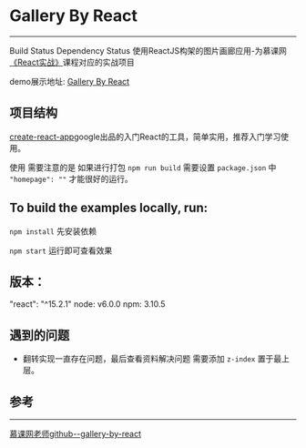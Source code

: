 # Gallery By React
---

Build Status Dependency Status
使用ReactJS构架的图片画廊应用-为慕课网[《React实战》](http://www.imooc.com/view/507)课程对应的实战项目

demo展示地址: [Gallery By React](https://www.cwcoder.com/gallery/index.html)

## 项目结构
[create-react-app](https://github.com/facebookincubator/create-react-app)google出品的入门React的工具，简单实用，推荐入门学习使用。

使用 需要注意的是 如果进行打包 `npm run build` 需要设置 `package.json` 中 ` "homepage": ""`
才能很好的运行。


## To build the examples locally, run:
`npm install` 先安装依赖

`npm start` 运行即可查看效果


## 版本：
"react": "^15.2.1"  node: v6.0.0 npm: 3.10.5


## 遇到的问题

* 翻转实现一直存在问题，最后查看资料解决问题 需要添加 `z-index` 置于最上层。


## 参考
---
[慕课网老师github--gallery-by-react](https://github.com/materliu/gallery-by-react)